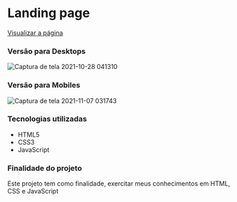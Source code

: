 # Landing page

[Visualizar a página](https://rianvitor26.github.io/landing-page/)

### Versão para Desktops
![Captura de tela 2021-10-28 041310](https://user-images.githubusercontent.com/77061521/139205554-876f6c7c-9a05-434e-90eb-8cf056704748.png)
### Versão para Mobiles
![Captura de tela 2021-11-07 031743](https://user-images.githubusercontent.com/77061521/140634629-2ab91a48-efb3-4ced-9026-8db257e0300e.png)

### Tecnologias utilizadas
* HTML5
* CSS3
* JavaScript

### Finalidade do projeto
Este projeto tem como finalidade, exercitar meus conhecimentos em HTML, CSS e JavaScript


